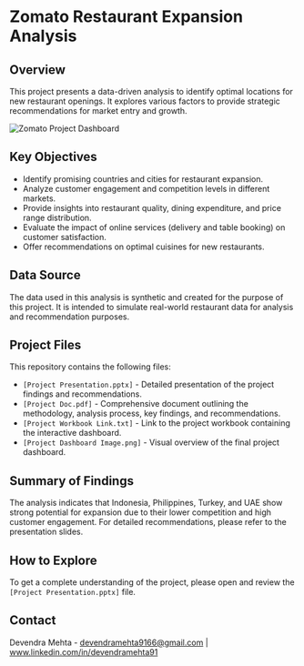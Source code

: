 # Zomato Restaurant Expansion Analysis

## Overview

This project presents a data-driven analysis to identify optimal locations for new restaurant openings. It explores various factors to provide strategic recommendations for market entry and growth.

![Zomato Project Dashboard](https://github.com/devncd/zomato-analysis/blob/main/Project%20Dashboard%20Image.png?raw=true)

## Key Objectives

* Identify promising countries and cities for restaurant expansion.
* Analyze customer engagement and competition levels in different markets.
* Provide insights into restaurant quality, dining expenditure, and price range distribution.
* Evaluate the impact of online services (delivery and table booking) on customer satisfaction.
* Offer recommendations on optimal cuisines for new restaurants.

## Data Source

The data used in this analysis is synthetic and created for the purpose of this project. It is intended to simulate real-world restaurant data for analysis and recommendation purposes.

## Project Files

This repository contains the following files:

* `[Project Presentation.pptx]` - Detailed presentation of the project findings and recommendations.
* `[Project Doc.pdf]` - Comprehensive document outlining the methodology, analysis process, key findings, and recommendations.
* `[Project Workbook Link.txt]` - Link to the project workbook containing the interactive dashboard.
* `[Project Dashboard Image.png]` - Visual overview of the final project dashboard.

## Summary of Findings

The analysis indicates that Indonesia, Philippines, Turkey, and UAE show strong potential for expansion due to their lower competition and high customer engagement. For detailed recommendations, please refer to the presentation slides.

## How to Explore

To get a complete understanding of the project, please open and review the `[Project Presentation.pptx]` file.

## Contact

Devendra Mehta - devendramehta9166@gmail.com | 
www.linkedin.com/in/devendramehta91
